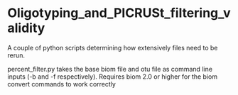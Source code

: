 # Oligotyping_and_PICRUSt_filtering_validity
A couple of python scripts determining how extensively files need to be rerun.

percent_filter.py takes the base biom file and otu file as command line inputs (-b and -f respectively).  Requires biom 2.0 or higher for the biom convert commands to work correctly
